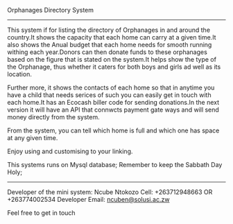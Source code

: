 Orphanages Directory System
******************************************************************
This system if for listing the directory of Orphanages in and around
the country.It shows the capacity that each home can carry at a given
time.It also shows the Anual budget that each home needs for smooth
running withing each year.Donors can then donate funds to these 
orphanages based on the figure that is stated on the system.It helps 
show the type of the Orphanage, thus whether it caters for both boys 
and girls ad well as its location.

Further more, it shows the contacts of each home so that in anytime
you have a child that needs serices of such you can easily get in touch
with each home.It has an Ecocash biller code for sending donations.In the 
next version it will have an API that connwcts payment gate ways and 
will send money directly from the system.

From the system, you can tell which home is full and which one has 
space at any given time.


Enjoy using and customising to your linking.


This systems runs on Mysql database;
Remember to keep the Sabbath Day Holy;
*******************************************************************
Developer of the mini system: 	Ncube Ntokozo
Cell:							+263712948663 OR +263774002534
Developer Email:				ncuben@solusi.ac.zw

Feel free to get in touch

